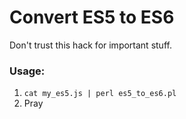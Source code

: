 Convert ES5 to ES6
=======================

Don't trust this hack for important stuff.

### Usage:

1. `cat my_es5.js | perl es5_to_es6.pl`
2. Pray
